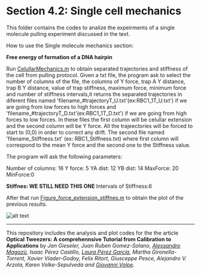 # Section 4.2: Single cell mechanics
 This folder contains the codes to analize the expeirments of  a single molecule pulling experiment discussed in the text.
 
How to use the Single molecule mechanics section:

**Free energy of formation of a DNA hairpin**

Run [CelullarMechanics.m](Programs/CelullarMechanics.m)  to obtain separated trajectories and stiffness of the cell from pulling protocol. Given a txt file, the program ask to select the number of columns of the file, the columns of Y force, 
 trap A Y distance, trap B Y distance, value of trap stiffness, maximum force, minimum force and number of 
 stiffness intervals,it returns the separated trajectories in diferent files named
 'filename_#trajectoryT_U.txt'(ex:RBC1_1T_U.txt') if we are going from low forces to high forces and
 'filename_#trajectoryT_D.txt'(ex:RBC1_1T_D.txt') if we are going from high forces to low forces.
 In these files the first column will be celullar extension and the second column will be Y force. 
 All the trajeectories will be forced to start to (0,0) in order to correct any drift. 
 The second file named 'filename_Stiffness.txt' (ex: RBC1_Stiffness.txt) where first column will
 correspond to the mean Y force and the second one to the Stiffness value.


The program will ask the following parameters:

Number of columns: 16
Y force: 5
YA dist: 12
YB dist: 14
MaxForce: 20
MinForce:0

**Stiffnes: WE STILL NEED THIS ONE**
Intervals of Stiffness:6

After that run [Figure_force_extension_stiffnes.m](Figure_force_extension_stiffnes.m) to obtain the plot of the previous results.

![alt text](https://github.com/LauraPerezG/tweezers_AOP_tutorial/blob/merge_26nov_ales_lau/sec_4_2_single_cell_mechanics/Figures/cellular_mechanics.jpg "Force extension curves and stiffness")


***


 
This repository includes the analysis and plot codes for the the article **Optical Tweezers: A comprehennsive Tutorial  from Calibration to Applications** by *Jan Gieseler, Juan Ruben Gomez-Solano, [Alessandro Magazù](http://softmatterlab.org/people/alessandro-magazzu/),  Isaac Pérez Castillo, [Laura Pérez García](http://softmatterlab.org/people/laura-perez-garcia/), Martha Gironella-Torrent, Xavier Viader-Godoy, Felix Ritort, Giusceppe Pesce, Alejandro V. Arzola, Karen Volke-Sepulveda and [Giovanni Volpe](http://softmatterlab.org/people/giovanni-volpe/)*. 
 
